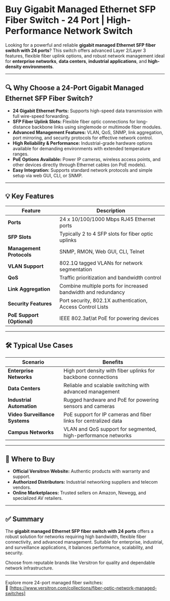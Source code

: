 # Buy Gigabit Managed Ethernet SFP Fiber Switch - 24 Port | High-Performance Network Switch

Looking for a powerful and reliable **gigabit managed Ethernet SFP fiber switch with 24 ports**? This switch offers advanced Layer 2/Layer 3 features, flexible fiber uplink options, and robust network management ideal for **enterprise networks**, **data centers**, **industrial applications**, and **high-density environments**.

---

## 🔍 Why Choose a 24-Port Gigabit Managed Ethernet SFP Fiber Switch?

- **24 Gigabit Ethernet Ports:** Supports high-speed data transmission with full wire-speed forwarding.  
- **SFP Fiber Uplink Slots:** Flexible fiber optic connections for long-distance backbone links using singlemode or multimode fiber modules.  
- **Advanced Management Features:** VLAN, QoS, SNMP, link aggregation, port mirroring, and security protocols for effective network control.  
- **High Reliability & Performance:** Industrial-grade hardware options available for demanding environments with extended temperature ranges.  
- **PoE Options Available:** Power IP cameras, wireless access points, and other devices directly through Ethernet cables (on PoE models).  
- **Easy Integration:** Supports standard network protocols and simple setup via web GUI, CLI, or SNMP.

---

## 💡 Key Features

| Feature                         | Description                                                   |
|--------------------------------|---------------------------------------------------------------|
| **Ports**                      | 24 x 10/100/1000 Mbps RJ45 Ethernet ports                     |
| **SFP Slots**                  | Typically 2 to 4 SFP slots for fiber optic uplinks             |
| **Management Protocols**       | SNMP, RMON, Web GUI, CLI, Telnet                              |
| **VLAN Support**               | 802.1Q tagged VLANs for network segmentation                   |
| **QoS**                       | Traffic prioritization and bandwidth control                   |
| **Link Aggregation**           | Combine multiple ports for increased bandwidth and redundancy |
| **Security Features**          | Port security, 802.1X authentication, Access Control Lists    |
| **PoE Support (Optional)**     | IEEE 802.3af/at PoE for powering devices                       |

---

## 🛠️ Typical Use Cases

| Scenario                      | Benefits                                                      |
|-------------------------------|---------------------------------------------------------------|
| **Enterprise Networks**        | High port density with fiber uplinks for backbone connections |
| **Data Centers**               | Reliable and scalable switching with advanced management     |
| **Industrial Automation**      | Rugged hardware and PoE for powering sensors and cameras     |
| **Video Surveillance Systems**| PoE support for IP cameras and fiber links for centralized data |
| **Campus Networks**            | VLAN and QoS support for segmented, high-performance networks |

---

## 🛒 Where to Buy

- **Official Versitron Website:** Authentic products with warranty and support.  
- **Authorized Distributors:** Industrial networking suppliers and telecom vendors.  
- **Online Marketplaces:** Trusted sellers on Amazon, Newegg, and specialized AV retailers.

---

## ✅ Summary

The **gigabit managed Ethernet SFP fiber switch with 24 ports** offers a robust solution for networks requiring high bandwidth, flexible fiber connectivity, and advanced management. Suitable for enterprise, industrial, and surveillance applications, it balances performance, scalability, and security.

Choose from reputable brands like Versitron for quality and dependable network infrastructure.

---

Explore more 24-port managed fiber switches:  
🔗 [https://www.versitron.com/collections/fiber-optic-network-managed-switches]
